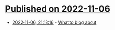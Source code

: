 # [Published on 2022-11-06](index.md)

* [2022-11-06, 21:13:16](https://lobste.rs/s/gplfvm/what_blog_about) - [What to blog about](https://simonwillison.net/2022/Nov/6/what-to-blog-about/)
